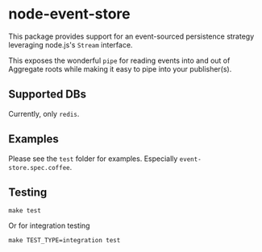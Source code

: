 node-event-store
================

This package provides support for an event-sourced persistence strategy leveraging node.js's `Stream` interface.

This exposes the wonderful `pipe` for reading events into and out of Aggregate roots while making it easy to pipe into your publisher(s).

## Supported DBs

Currently, only `redis`.

## Examples

Please see the `test` folder for examples. Especially `event-store.spec.coffee`.


## Testing

    make test

Or for integration testing

    make TEST_TYPE=integration test
